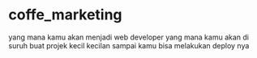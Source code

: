 # coffe_marketing
yang mana kamu akan menjadi web developer yang mana kamu akan di suruh buat projek kecil kecilan sampai kamu bisa melakukan deploy nya
